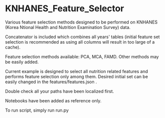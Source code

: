 # KNHANES_Feature_Selector
Various feature selection methods designed to be performed on KNHANES (Korea Ntional Health and Nutrition Examination Survey) data.

Concatenator is included which combines all years' tables (initial feature set selection is recommended as using all columns will result in too large of a cache).

Feature selection methods available: PCA, MCA, FAMD. Other methods may be easily added. 

Current example is designed to select all nutrition related features and performs feature selection only among them. 
Desired initial set can be easily changed in the features/features.json .

Double check all your paths have been localized first. 

Notebooks have been added as reference only.

To run script, simply run run.py 
